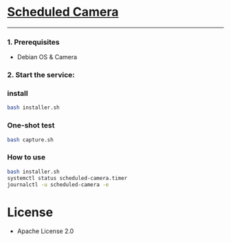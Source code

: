 # [Scheduled Camera](https://github.com/europanite/scheduled_camera "Scheduled Camera")

---

### 1. Prerequisites
- Debian OS & Camera

### 2. Start the service:

### install
```bash
bash installer.sh
```

### One-shot test
```bash
bash capture.sh
```

### How to use

```bash
bash installer.sh
systemctl status scheduled-camera.timer
journalctl -u scheduled-camera -e
```

# License
- Apache License 2.0